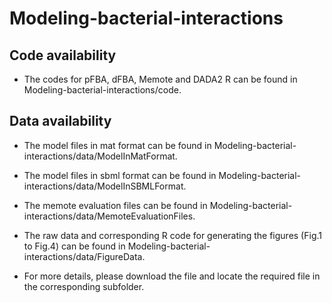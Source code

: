 # Modeling-bacterial-interactions

Code availability
-------
- The codes for pFBA, dFBA, Memote and DADA2 R can be found in Modeling-bacterial-interactions/code.

Data availability
-------
- The model files in mat format can be found in Modeling-bacterial-interactions/data/ModelInMatFormat.

- The model files in sbml format can be found in Modeling-bacterial-interactions/data/ModelInSBMLFormat.

- The memote evaluation files can be found in Modeling-bacterial-interactions/data/MemoteEvaluationFiles.

- The raw data and corresponding R code for generating the figures (Fig.1 to Fig.4) can be found in Modeling-bacterial-interactions/data/FigureData.

- For more details, please download the file and locate the required file in the corresponding subfolder.  

 
